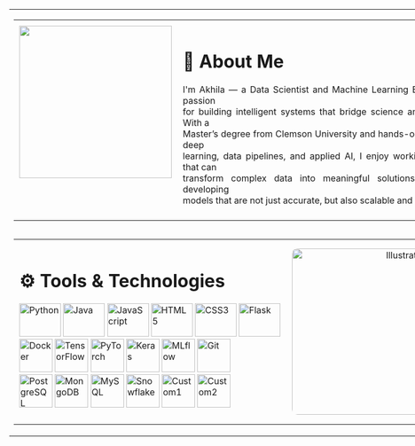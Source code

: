 <!-- Outer Table: fixed 900px width -->
<table style="width: 850px; border-collapse: collapse; margin: auto;">
  <tr>
    <td>
      <!-- About Me Section (Inner Table 1) -->
      <table style="width: 850px; border-collapse: collapse;">
        <tr>
          <td style="vertical-align: top; height: 320px; padding: 10px;">
            <img src="https://github.com/user-attachments/assets/6cb4a332-a348-4b53-8a21-5d74edeb9c26" width="275" height="275" />
          </td>
          <td style="vertical-align: top; width: 600px;height: 320px; padding: 10px;">
            <h1>👋 About Me</h1>
            <p style="text-align: justify;">
              I'm Akhila — a Data Scientist and Machine Learning Engineer with a passion<br>
              for building intelligent systems that bridge science and engineering. With a <br>
              Master’s degree from Clemson University and hands-on experience in deep<br>
              learning, data pipelines, and applied AI, I enjoy working on projects that can<br>
              transform complex data into meaningful solutions. I believe in developing<br>
              models that are not just accurate, but also scalable and impactful.
            </p>
          </td>
        </tr>
      </table>
      <!-- Spacer -->
      <div style="height: 1px;"></div>
      <!-- Tools & Technologies Section (Inner Table 2) -->
      <table style="width: 850px; border-collapse: collapse;">
        <tr>
          <td style="vertical-align: top; height: 320px; width: 600px; padding: 10px; width: 65%;">
            <h1>⚙️ Tools & Technologies</h1>
            <p>
              <!-- Row 1 -->
              <img src="https://cdn.jsdelivr.net/gh/devicons/devicon/icons/python/python-original.svg" width="75" height="60" alt="Python"/>
              <img src="https://cdn.jsdelivr.net/gh/devicons/devicon/icons/java/java-original.svg" width="75" height="60" alt="Java"/>
              <img src="https://cdn.jsdelivr.net/gh/devicons/devicon/icons/javascript/javascript-original.svg" width="75" height="60" alt="JavaScript"/>
              <img src="https://cdn.jsdelivr.net/gh/devicons/devicon/icons/html5/html5-original.svg" width="75" height="60" alt="HTML5"/>
              <img src="https://cdn.jsdelivr.net/gh/devicons/devicon/icons/css3/css3-original.svg" width="75" height="60" alt="CSS3"/>
              <img src="https://cdn.jsdelivr.net/gh/devicons/devicon/icons/flask/flask-original.svg" width="75" height="60" alt="Flask"/>
              <br>
              <!-- Row 2 -->
              <img src="https://cdn.jsdelivr.net/gh/devicons/devicon/icons/docker/docker-original.svg" width="60" height="60" alt="Docker"/>
              <img src="https://cdn.jsdelivr.net/gh/devicons/devicon/icons/tensorflow/tensorflow-original.svg" width="60" height="60" alt="TensorFlow"/>
              <img src="https://cdn.jsdelivr.net/gh/devicons/devicon/icons/pytorch/pytorch-original.svg" width="60" height="60" alt="PyTorch"/>
              <img src="https://upload.wikimedia.org/wikipedia/commons/a/ae/Keras_logo.svg" width="60" height="60" alt="Keras"/>
              <img src="https://github.com/user-attachments/assets/cdb7f93b-0a89-4c2d-90eb-b43ae7c8a4e7" width="60" height="60" alt="MLflow"/>
              <img src="https://cdn.jsdelivr.net/gh/devicons/devicon/icons/git/git-original.svg" width="60" height="60" alt="Git"/>
              <br>
              <!-- Row 3 -->
              <img src="https://cdn.jsdelivr.net/gh/devicons/devicon/icons/postgresql/postgresql-original.svg" width="60" height="60" alt="PostgreSQL"/>
              <img src="https://cdn.jsdelivr.net/gh/devicons/devicon/icons/mongodb/mongodb-original.svg" width="60" height="60" alt="MongoDB"/>
              <img src="https://cdn.jsdelivr.net/gh/devicons/devicon/icons/mysql/mysql-original.svg" width="60" height="60" alt="MySQL"/>
              <img src="https://github.com/user-attachments/assets/d3811d80-f197-4c2c-978b-cac121934d05" width="60" height="60" alt="Snowflake"/>
              <img src="https://github.com/user-attachments/assets/b41c093f-dd12-4de8-b818-7893b2ad4025" width="60" height="60" alt="Custom1"/>
              <img src="https://github.com/user-attachments/assets/8582f9c7-0a22-4bfd-8d4d-141993918c78" width="60" height="60" alt="Custom2"/>
            </p>
          </td>
          <td style=" text-align: right;width: 250px;">
            <img src="https://github.com/user-attachments/assets/24402a5d-12ac-4906-a6c3-2277c7c8ccb4" 
                 alt="Illustration" 
                 style="width: 100%; height: 300px; object-fit: cover; border-radius: 10px;" />
          </td>
        </tr>
      </table>
    </td>
  </tr>
</table>
